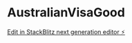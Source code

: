# AustralianVisaGood

[Edit in StackBlitz next generation editor ⚡️](https://stackblitz.com/~/github.com/alejandrohernandez777/AustralianVisaGood)